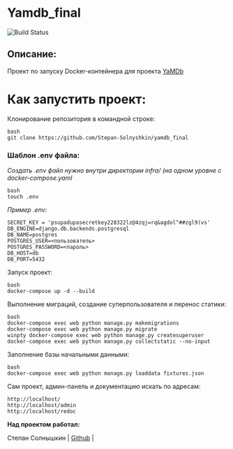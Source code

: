 
# Yamdb_final #

![Build Status](https://github.com/Stepan-Solnyshkin/yamdb_final/actions/workflows/yamdb_workflow.yml/badge.svg)



## Описание: ##


Проект по запуску Docker-контейнера для проекта [YaMDb](https://github.com/Stepan-Solnyshkin/api_yamdb)


# Как запустить  проект:

Клонирование репозитория в командной строке:

```
bash
git clone https://github.com/Stepan-Solnyshkin/yamdb_final
```
### Шаблон .env файла:
*Создать .env файл нужно внутри директории infra/ (на одном уровне с docker-compose.yaml*
```
bash
touch .env
```
*Пример .env:*
```
SECRET_KEY = 'psupadupasecretkey228322lz@4zqj=rq&agdol^##zgl9(vs'
DB_ENGINE=django.db.backends.postgresql
DB_NAME=postgres
POSTGRES_USER=<пользователь>
POSTGRES_PASSWORD=<пароль>
DB_HOST=db
DB_PORT=5432
```

Запуск проект:

```
bash
docker-compose up -d --build 
```
Выполнение миграций, создание суперпользователя и перенос статики:
```
bash
docker-compose exec web python manage.py makemigrations
docker-compose exec web python manage.py migrate
winpty docker-compose exec web python manage.py createsuperuser
docker-compose exec web python manage.py collectstatic --no-input
```

Заполнение базы начальными данными:

```
bash
docker-compose exec web python manage.py loaddata fixtures.json
```

Сам проект, админ-панель и документацию искать по адресам:
```
http://localhost/
http://localhost/admin
http://localhost/redoc
```

**Над проектом работал:**

Степан Солнышкин | [Github](https://github.com/Stepan-Solnyshkin) |
